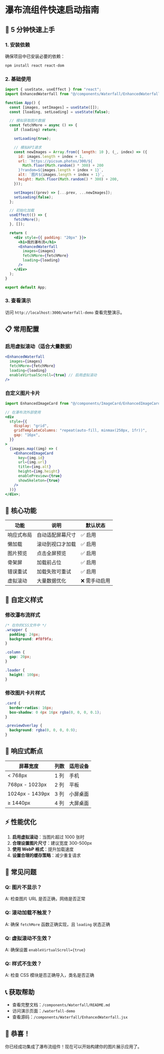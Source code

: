 # 瀑布流组件快速启动指南

## 🚀 5 分钟快速上手

### 1. 安装依赖

确保项目中已安装必要的依赖：

```bash
npm install react react-dom
```

### 2. 基础使用

```jsx
import { useState, useEffect } from "react";
import EnhancedWaterfall from "@/components/Waterfall/EnhancedWaterfall";

function App() {
  const [images, setImages] = useState([]);
  const [loading, setLoading] = useState(false);

  // 模拟获取图片数据
  const fetchMore = async () => {
    if (loading) return;

    setLoading(true);

    // 模拟API请求
    const newImages = Array.from({ length: 10 }, (_, index) => ({
      id: images.length + index + 1,
      url: `https://picsum.photos/300/${
        Math.floor(Math.random() * 300) + 200
      }?random=${images.length + index + 1}`,
      alt: `图片${images.length + index + 1}`,
      height: Math.floor(Math.random() * 300) + 200,
    }));

    setImages((prev) => [...prev, ...newImages]);
    setLoading(false);
  };

  // 初始化加载
  useEffect(() => {
    fetchMore();
  }, []);

  return (
    <div style={{ padding: "20px" }}>
      <h1>我的瀑布流</h1>
      <EnhancedWaterfall
        images={images}
        fetchMore={fetchMore}
        loading={loading}
      />
    </div>
  );
}

export default App;
```

### 3. 查看演示

访问 `http://localhost:3000/waterfall-demo` 查看完整演示。

## 📋 常用配置

### 启用虚拟滚动（适合大量数据）

```jsx
<EnhancedWaterfall
  images={images}
  fetchMore={fetchMore}
  loading={loading}
  enableVirtualScroll={true} // 启用虚拟滚动
/>
```

### 自定义图片卡片

```jsx
import EnhancedImageCard from "@/components/ImageCard/EnhancedImageCard";

// 在瀑布流外部使用
<div
  style={{
    display: "grid",
    gridTemplateColumns: "repeat(auto-fill, minmax(250px, 1fr))",
    gap: "16px",
  }}
>
  {images.map((img) => (
    <EnhancedImageCard
      key={img.id}
      url={img.url}
      title={img.alt}
      height={img.height}
      enablePreview={true}
      showSkeleton={true}
    />
  ))}
</div>;
```

## 🎯 核心功能

| 功能       | 说明             | 默认状态      |
| ---------- | ---------------- | ------------- |
| 响应式布局 | 自动适配屏幕尺寸 | ✅ 启用       |
| 懒加载     | 滚动到视口才加载 | ✅ 启用       |
| 图片预览   | 点击全屏预览     | ✅ 启用       |
| 骨架屏     | 加载前占位       | ✅ 启用       |
| 错误重试   | 加载失败可重试   | ✅ 启用       |
| 虚拟滚动   | 大量数据优化     | ❌ 需手动启用 |

## 🔧 自定义样式

### 修改瀑布流样式

```css
/* 在你的CSS文件中 */
.wrapper {
  padding: 24px;
  background: #f8f9fa;
}

.column {
  gap: 20px;
}

.loader {
  height: 100px;
}
```

### 修改图片卡片样式

```css
.card {
  border-radius: 16px;
  box-shadow: 0 4px 16px rgba(0, 0, 0, 0.1);
}

.previewOverlay {
  background: rgba(0, 0, 0, 0.9);
}
```

## 📱 响应式断点

| 屏幕宽度        | 列数 | 适用设备 |
| --------------- | ---- | -------- |
| < 768px         | 1 列 | 手机     |
| 768px - 1023px  | 2 列 | 平板     |
| 1024px - 1439px | 3 列 | 小屏桌面 |
| ≥ 1440px        | 4 列 | 大屏桌面 |

## ⚡ 性能优化

1. **启用虚拟滚动**：当图片超过 1000 张时
2. **合理设置图片尺寸**：建议宽度 300-500px
3. **使用 WebP 格式**：提升加载速度
4. **设置合理的缓存策略**：减少重复请求

## 🐛 常见问题

### Q: 图片不显示？

A: 检查图片 URL 是否正确，网络是否正常

### Q: 滚动加载不触发？

A: 确保 `fetchMore` 函数正确实现，且 `loading` 状态正确

### Q: 虚拟滚动不生效？

A: 确保设置 `enableVirtualScroll={true}`

### Q: 样式不生效？

A: 检查 CSS 模块是否正确导入，类名是否正确

## 📞 获取帮助

- 查看完整文档：`/components/Waterfall/README.md`
- 访问演示页面：`/waterfall-demo`
- 查看源码：`/components/Waterfall/EnhancedWaterfall.jsx`

## 🎉 恭喜！

你已经成功集成了瀑布流组件！现在可以开始构建你的图片展示应用了。
